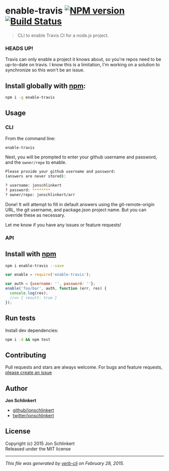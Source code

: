 # enable-travis [![NPM version](https://badge.fury.io/js/enable-travis.svg)](http://badge.fury.io/js/enable-travis)  [![Build Status](https://travis-ci.org/jonschlinkert/enable-travis.svg)](https://travis-ci.org/jonschlinkert/enable-travis) 

> CLI to enable Travis CI for a node.js project.

### HEADS UP!

Travis can only enable a project it knows about, so you're repos need to be up-to-date on travis. I know this is a limitation, I'm working on a solution to synchronize so this won't be an issue.

## Install globally with [npm](npmjs.org):

```bash
npm i -g enable-travis
```

## Usage

### CLI

From the command line:

```bash
enable-travis
```

Next, you will be prompted to enter your github username and password, and the `owner/repo` to enable.

```bash
Please provide your github username and password:
(answers are never stored):

? username: jonschlinkert
? password: ********
? owner/repo: jonschlinkert/arr
```

Done! It will attempt to fill in default answers using the git-remote-origin URL, the git username, and package.json project name. But you can override these as necessary.

Let me know if you have any issues or feature requests!

### API

## Install with [npm](npmjs.org)

```bash
npm i enable-travis --save
```

```js
var enable = require('enable-travis');

var auth = {username: '', password: ''};
enable('foo/bar', auth, function (err, res) {
  console.log(res);
  //=> { result: true }
});
```

## Run tests

Install dev dependencies:

```bash
npm i -d && npm test
```

## Contributing
Pull requests and stars are always welcome. For bugs and feature requests, [please create an issue](https://github.com/jonschlinkert/enable-travis/issues)

## Author

**Jon Schlinkert**
 
+ [github/jonschlinkert](https://github.com/jonschlinkert)
+ [twitter/jonschlinkert](http://twitter.com/jonschlinkert) 

## License
Copyright (c) 2015 Jon Schlinkert  
Released under the MIT license

***

_This file was generated by [verb-cli](https://github.com/assemble/verb-cli) on February 28, 2015._
